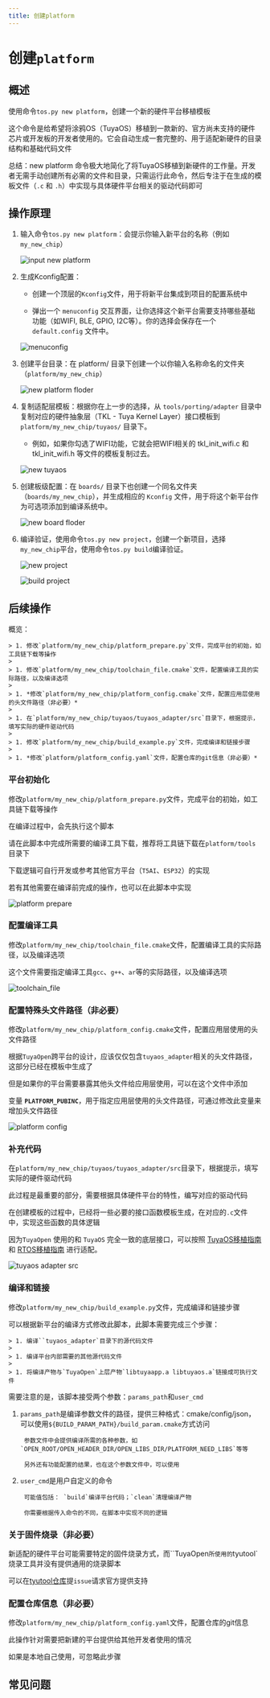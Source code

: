 ```yaml
---
title: 创建platform
---
```


# 创建`platform`

## 概述

使用命令`tos.py new platform`，创建一个新的硬件平台移植模板

这个命令是给希望将涂鸦OS（TuyaOS）移植到一款新的、官方尚未支持的硬件芯片或开发板的开发者使用的。它会自动生成一套完整的、用于适配新硬件的目录结构和基础代码文件

总结：new platform 命令极大地简化了将TuyaOS移植到新硬件的工作量。开发者无需手动创建所有必需的文件和目录，只需运行此命令，然后专注于在生成的模板文件（`.c` 和 `.h`）中实现与具体硬件平台相关的驱动代码即可


## 操作原理

1. 输入命令`tos.py new platform`：会提示你输入新平台的名称（例如 `my_new_chip`）

    ![input new platform](../../../../../docs/images/new-platform/new-platform-input.png)

1. 生成Kconfig配置：

    * 创建一个顶层的`Kconfig`文件，用于将新平台集成到项目的配置系统中

    * 弹出一个 `menuconfig` 交互界面，让你选择这个新平台需要支持哪些基础功能（如WIFI, BLE, GPIO, I2C等）。你的选择会保存在一个 `default.config` 文件中。

    ![menuconfig](../../../../../docs/images/new-platform/new-platform-menu.png)

1. 创建平台目录：在 platform/ 目录下创建一个以你输入名称命名的文件夹（`platform/my_new_chip`）

    ![new platform floder](../../../../../docs/images/new-platform/new-platform-filelist.png)

1. 复制适配层模板：根据你在上一步的选择，从 `tools/porting/adapter` 目录中复制对应的硬件抽象层（TKL - Tuya Kernel Layer）接口模板到 `platform/my_new_chip/tuyaos/` 目录下。

    * 例如，如果你勾选了WIFI功能，它就会把WIFI相关的 tkl_init_wifi.c 和 tkl_init_wifi.h 等文件的模板复制过去。

    ![new tuyaos](../../../../../docs/images/new-platform/new-platform-generate.png)

1. 创建板级配置：在 `boards/` 目录下也创建一个同名文件夹（`boards/my_new_chip`），并生成相应的 `Kconfig` 文件，用于将这个新平台作为可选项添加到编译系统中。

    ![new board floder](../../../../../docs/images/new-platform/new-platform-filelist2.png)

1. 编译验证，使用命令`tos.py new project`，创建一个新项目，选择`my_new_chip`平台，使用命令`tos.py build`编译验证。

    ![new project](../../../../../docs/images/new-platform/new-platform-build.png)

    ![build project](../../../../../docs/images/new-platform/new-platform-build2.png)

## 后续操作

概览：

    > 1. 修改`platform/my_new_chip/platform_prepare.py`文件，完成平台的初始，如工具链下载等操作
    >
    > 1. 修改`platform/my_new_chip/toolchain_file.cmake`文件，配置编译工具的实际路径，以及编译选项
    >
    > 1. *修改`platform/my_new_chip/platform_config.cmake`文件，配置应用层使用的头文件路径（非必要）*
    >
    > 1. 在`platform/my_new_chip/tuyaos/tuyaos_adapter/src`目录下，根据提示，填写实际的硬件驱动代码
    >
    > 1. 修改`platform/my_new_chip/build_example.py`文件，完成编译和链接步骤
    >
    > 1. *修改`platform/platform_config.yaml`文件，配置仓库的git信息（非必要）*

### 平台初始化

修改`platform/my_new_chip/platform_prepare.py`文件，完成平台的初始，如工具链下载等操作

在编译过程中，会先执行这个脚本

请在此脚本中完成所需要的编译工具下载，推荐将工具链下载在`platform/tools`目录下

下载逻辑可自行开发或参考其他官方平台（`T5AI`、`ESP32`）的实现

若有其他需要在编译前完成的操作，也可以在此脚本中实现

![platform prepare](../../../../../docs/images/new-platform/new-platform-prepare.png)

### 配置编译工具

修改`platform/my_new_chip/toolchain_file.cmake`文件，配置编译工具的实际路径，以及编译选项

这个文件需要指定编译工具`gcc`、`g++`、`ar`等的实际路径，以及编译选项

![toolchain_file](../../../../../docs/images/new-platform/new-platform-toolchain.png)

### 配置特殊头文件路径（非必要）

修改`platform/my_new_chip/platform_config.cmake`文件，配置应用层使用的头文件路径

根据`TuyaOpen`跨平台的设计，应该仅仅包含`tuyaos_adapter`相关的头文件路径，这部分已经在模板中生成了

但是如果你的平台需要暴露其他头文件给应用层使用，可以在这个文件中添加

变量 **`PLATFORM_PUBINC`**，用于指定应用层使用的头文件路径，可通过修改此变量来增加头文件路径

![platform config](../../../../../docs/images/new-platform/new-platform-config.png)

### 补充代码

在`platform/my_new_chip/tuyaos/tuyaos_adapter/src`目录下，根据提示，填写实际的硬件驱动代码

此过程是最重要的部分，需要根据具体硬件平台的特性，编写对应的驱动代码

在创建模板的过程中，已经将一些必要的接口函数模板生成，在对应的`.c`文件中，实现这些函数的具体逻辑

因为`TuyaOpen` 使用的和 `TuyaOS` 完全一致的底层接口，可以按照 [TuyaOS移植指南](https://developer.tuya.com/cn/docs/iot-device-dev/TuyaOS-translation_linux?id=Kcrwrf72ciez5#title-1-适配-RTC) 和 [RTOS移植指南](https://developer.tuya.com/cn/docs/iot-device-dev/TuyaOS-translation_rtos?id=Kcrwraf21847l#title-1-适配程序入口) 进行适配。

![tuyaos adapter src](../../../../../docs/images/new-platform/new-platform-src.png)

### 编译和链接

修改`platform/my_new_chip/build_example.py`文件，完成编译和链接步骤

可以根据新平台的编译方式修改此脚本，此脚本需要完成三个步骤：

    > 1. 编译``tuyaos_adapter`目录下的源代码文件
    >
    > 1. 编译平台内部需要的其他源代码文件
    >
    > 1. 将编译产物与`TuyaOpen`上层产物`libtuyaapp.a libtuyaos.a`链接成可执行文件

需要注意的是，该脚本接受两个参数：`params_path`和`user_cmd`

1. `params_path`是编译参数文件的路径，提供三种格式：cmake/config/json，可以使用`${BUILD_PARAM_PATH}/build_param.cmake`方式访问

        参数文件中会提供编译所需的各种参数，如`OPEN_ROOT/OPEN_HEADER_DIR/OPEN_LIBS_DIR/PLATFORM_NEED_LIBS`等等

        另外还有功能配置的结果，也在这个参数文件中，可以使用

1. `user_cmd`是用户自定义的命令

        可能值包括： `build`编译平台代码；`clean`清理编译产物

        你需要根据传入命令的不同，在脚本中实现不同的逻辑

### 关于固件烧录（非必要）

新适配的硬件平台可能需要特定的固件烧录方式，而``TuyaOpen`所使用的`tyutool`烧录工具并没有提供通用的烧录脚本

可以在[tyutool仓库](https://github.com/tuya/tyutool)提`issue`请求官方提供支持

### 配置仓库信息（非必要）

修改`platform/my_new_chip/platform_config.yaml`文件，配置仓库的git信息

此操作针对需要把新建的平台提供给其他开发者使用的情况

如果是本地自己使用，可忽略此步骤

## 常见问题
